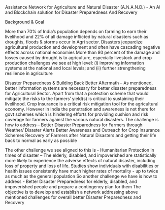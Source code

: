 
Assistance Network for Agriculture and Natural Disaster (A.N.A.N.D.) - An AI and Blockchain solution for Disaster Preparedness And Recovery

Background & Goal

More than 70% of India’s population depends on farming to earn their livelihood and 22% of all damage inflicted by natural disasters such as droughts, floods & storms occur in Agri sector.
Disasters jeopardize agricultural production and development and often have cascading negative effects across national economies
More than 80 percent of the damage and losses caused by drought is to agriculture, especially livestock and crop production
challenges we see at high level: (i) improving information systems at the national and local levels; and (ii) further strengthening resilience in agriculture

Disaster Preparedness & Building Back Better Aftermath –
As mentioned, better information systems are necessary for better disaster preparedness for Agricultural Sector.
Apart from that a protection scheme that would mitigate the risks to the farmers’ yield(s) is critical to sustaining their livelihood. Crop Insurance is a critical risk mitigation tool for the agricultural economy. However in India the penetration and awareness is not there for govt schemes which is hindering efforts for providing cushion and risk coverage for farmers against the various natural disasters.
The challenge is how to address – 
Better Disaster Preparedness for Farmers through Weather/ Disaster Alerts 
Better Awareness and Outreach for Crop Insurance Schemes
Recovery of Farmers after Natural Disasters and getting their life back to normal as early as possible 

The other challenge we see aligned to this is -  Humanitarian Protection in times of disaster –
The elderly, disabled, and impoverished are statistically more likely to experience the adverse effects of natural disaster, including loss of property and loss of life. Studies show individuals with disabilities or health issues consistently have much higher rates of mortality - up to twice as much as the general population
So another challenge we have is how to address  - 
Better Disaster Preparedness for elderly, disabled, and impoverished people and prepare a contingency plan for them
The objective is to develop and establish a network addressing above mentioned challenges for overall better Disaster Preparedness and Recovery


